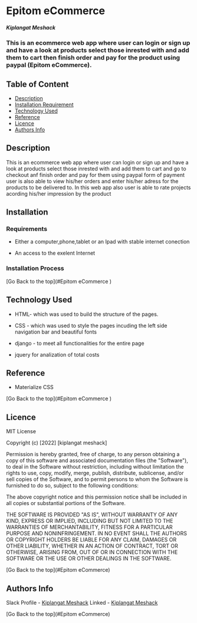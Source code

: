 # Epitom eCommerce

##### Kiplangat Meshack

### This is an ecommerce web app where user can login or sign up and have a look at products select those inrested with and add them to cart then finish order and pay for the product using paypal (Epitom eCommerce).

## Table of Content

- [Description](#description)
- [Installation Requirement](#Installation)
- [Technology Used](#technology-used)
- [Reference](#reference)
- [Licence](#licence)
- [Authors Info](#author-Info)

## Description
 
<p>This is an ecommerce web app where user can login or sign up and have a look at products select those inrested with and add them to cart and go to checkout anf finish order and pay for them using paypal form of payment user is also able to view his/her orders and enter his/her adress for the products to be delivered to. In this web app also user is able to rate projects acording his/her impression by the product
</p>

## Installation

### Requirements

- Either a computer,phone,tablet or an Ipad with stable internet conection

- An access to the exelent Internet

### Installation Process

[Go Back to the top](#Epitom eCommerce )

## Technology Used

- HTML- which was used to build the structure of the pages.

- CSS - which was used to style the pages incuding the left side navigation bar and beautiful fonts

- django - to meet all functionalities for the entire page

- jquery for analization of total costs

## Reference

- Materialize CSS

[Go Back to the top](#Epitom eCommerce )

## Licence

MIT License

Copyright (c) [2022] [kiplangat meshack]

Permission is hereby granted, free of charge, to any person obtaining a copy
of this software and associated documentation files (the "Software"), to deal
in the Software without restriction, including without limitation the rights
to use, copy, modify, merge, publish, distribute, sublicense, and/or sell
copies of the Software, and to permit persons to whom the Software is
furnished to do so, subject to the following conditions:

The above copyright notice and this permission notice shall be included in all
copies or substantial portions of the Software.

THE SOFTWARE IS PROVIDED "AS IS", WITHOUT WARRANTY OF ANY KIND, EXPRESS OR
IMPLIED, INCLUDING BUT NOT LIMITED TO THE WARRANTIES OF MERCHANTABILITY,
FITNESS FOR A PARTICULAR PURPOSE AND NONINFRINGEMENT. IN NO EVENT SHALL THE
AUTHORS OR COPYRIGHT HOLDERS BE LIABLE FOR ANY CLAIM, DAMAGES OR OTHER
LIABILITY, WHETHER IN AN ACTION OF CONTRACT, TORT OR OTHERWISE, ARISING FROM,
OUT OF OR IN CONNECTION WITH THE SOFTWARE OR THE USE OR OTHER DEALINGS IN THE
SOFTWARE.

[Go Back to the top](#Epitom eCommerce)

## Authors Info

Slack Profile - [Kiplangat Meshack](https://moringaclassroom.slack.com/team/U02TWD73YSE)
Linked - [Kiplangat Meshack](https://www.linkedin.com/in/kiplangat-meshack-411598216/)

[Go Back to the top](#Epitom eCommerce)